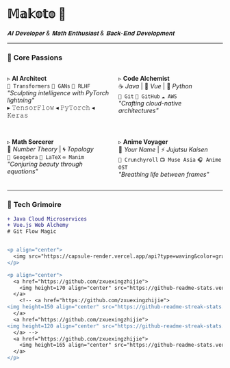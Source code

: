 # 𝕄𝕒𝕜𝕠𝕥𝕠 🦊  
*𝐀𝐈 𝐃𝐞𝐯𝐞𝐥𝐨𝐩𝐞𝐫 & 𝐌𝐚𝐭𝐡 𝐄𝐧𝐭𝐡𝐮𝐬𝐢𝐚𝐬𝐭 & 𝐁𝐚𝐜𝐤-𝐄𝐧𝐝 𝐃𝐞𝐯𝐞𝐥𝐨𝐩𝐦𝐞𝐧𝐭*

---

### 🎯 **Core Passions**  
<div style="display: grid; grid-template-columns: repeat(2, 1fr); gap: 1rem;">

▹ **AI Architect**  
`🤖 Transformers` `🧠 GANs` `🦾 RLHF`  
*"Sculpting intelligence with PyTorch lightning"*  
▸ 𝚃𝚎𝚗𝚜𝚘𝚛𝙵𝚕𝚘𝚠 ◂ 𝙿𝚢𝚃𝚘𝚛𝚌𝚑 ◂ 𝙺𝚎𝚛𝚊𝚜

▹ **Code Alchemist**  
☕ *Java*  |  🖖 *Vue*  |  🐍 *Python*  
`🌿 Git` `🐙 GitHub` `☁️ AWS`  
*"Crafting cloud-native architectures"*

▹ **Math Sorcerer**  
📜 *Number Theory*  |  🌀 *Topology*  
`📐 Geogebra` `🧮 LaTeX` `∞ Manim`  
*"Conjuring beauty through equations"*

▹ **Anime Voyager**  
🌸 *Your Name*  |  ⚡ *Jujutsu Kaisen*  
`🎌 Crunchyroll` `📺 Muse Asia` `🎧 Anime OST`  
*"Breathing life between frames"*

</div>

---

### 🔮 **Tech Grimoire**  
```diff
+ 𝙹𝚊𝚟𝚊 𝙲𝚕𝚘𝚞𝚍 𝙼𝚒𝚌𝚛𝚘𝚜𝚎𝚛𝚟𝚒𝚌𝚎𝚜  
+ 𝚅𝚞𝚎.𝚓𝚜 𝚆𝚎𝚋 𝙰𝚕𝚌𝚑𝚎𝚖𝚢  
# 𝙶𝚒𝚝 𝙵𝚕𝚘𝚠 𝙼𝚊𝚐𝚒𝚌


<p align="center">
  <img src="https://capsule-render.vercel.app/api?type=waving&color=gradient&height=200&&section=header&text=Hi,friend!+ヾ(Ő∀Ő๑)ﾉ&fontSize=60&fontAlign=50&fontAlignY=36&desc=&descAlign=50&descSize=30&descAlignY=60&animation=twinkling" />
</p>

<p align="center">
  <a href="https://github.com/zxuexingzhijie">
    <img height=170 align="center" src="https://github-readme-stats.vercel.app/api?username=zxuexingzhijie&show_icons=true&theme=blue" />
  </a>
    <!-- <a href="https://github.com/zxuexingzhijie">
<img height=150 align="center" src="https://github-readme-streak-stats.herokuapp.com?user=zxuexingzhijie&theme=blue&hide_border=%E7%9C%9F&border_radius=6&locale=zh_Hans&date_format=%5BY%20%5DM%20j&mode=weekly" />
  </a>
  <a href="https://github.com/zxuexingzhijie">
<img height=120 align="center" src="https://github-readme-streak-stats.herokuapp.com?user=zxuexingzhijie&theme=blue&hide_border=true&border_radius=5"/>
  </a> -->
  <a href="https://github.com/zxuexingzhijie">
    <img height=165 align="center" src="https://github-readme-stats.vercel.app/api/top-langs?username=zxuexingzhijie&layout=compact&langs_count=8&card_width=130&theme=blue" />
  </a>
</p>




